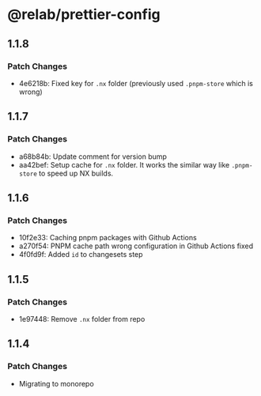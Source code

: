 # @relab/prettier-config

## 1.1.8

### Patch Changes

- 4e6218b: Fixed key for `.nx` folder (previously used `.pnpm-store` which is wrong)

## 1.1.7

### Patch Changes

- a68b84b: Update comment for version bump
- aa42bef: Setup cache for `.nx` folder.
  It works the similar way like `.pnpm-store` to speed up NX builds.

## 1.1.6

### Patch Changes

- 10f2e33: Caching pnpm packages with Github Actions
- a270f54: PNPM cache path wrong configuration in Github Actions fixed
- 4f0fd9f: Added `id` to changesets step

## 1.1.5

### Patch Changes

- 1e97448: Remove `.nx` folder from repo

## 1.1.4

### Patch Changes

- Migrating to monorepo
